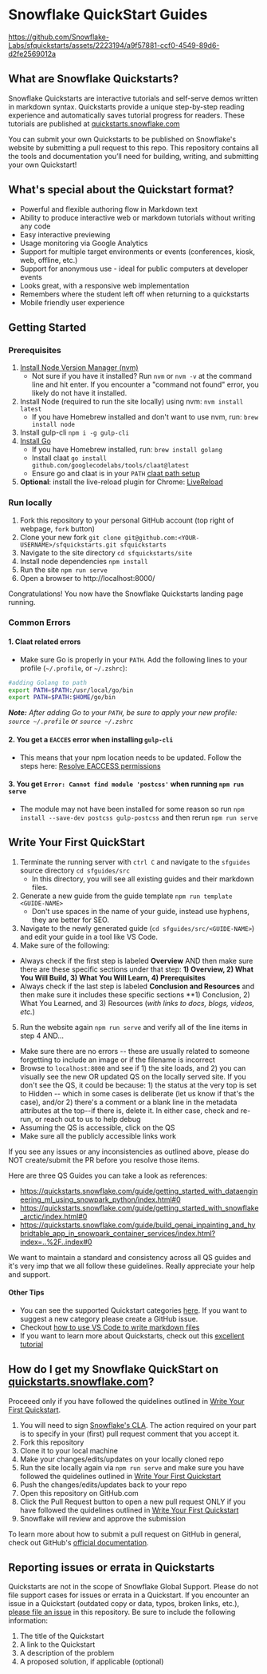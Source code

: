 # Snowflake QuickStart Guides

https://github.com/Snowflake-Labs/sfquickstarts/assets/2223194/a9f57881-ccf0-4549-89d6-d2fe2569012a

## What are Snowflake Quickstarts?
Snowflake Quickstarts are interactive tutorials and self-serve demos written in markdown syntax. Quickstarts provide a unique step-by-step reading experience and automatically saves tutorial progress for readers. These tutorials are published at [quickstarts.snowflake.com](https://guides.snowflake.com/)

You can submit your own Quickstarts to be published on Snowflake's website by submitting a pull request to this repo. This repository contains all the tools and documentation you’ll need for building, writing, and submitting your own Quickstart!


## What's special about the Quickstart format?

* Powerful and flexible authoring flow in Markdown text
* Ability to produce interactive web or markdown tutorials without writing any code
* Easy interactive previewing
* Usage monitoring via Google Analytics
* Support for multiple target environments or events (conferences, kiosk, web, offline, etc.)
* Support for anonymous use - ideal for public computers at developer events
* Looks great, with a responsive web implementation
* Remembers where the student left off when returning to a quickstarts
* Mobile friendly user experience

## Getting Started

### Prerequisites

  1. [Install Node Version Manager (nvm)](https://github.com/nvm-sh/nvm#installing-and-updating)
     - Not sure if you have it installed? Run `nvm` or `nvm -v` at the command line and hit enter. If you encounter a "command not found" error, you likely do not have it installed.
  2. Install Node (required to run the site locally) using nvm: `nvm install latest`
     - If you have Homebrew installed and don't want to use nvm, run: `brew install node`
  3. Install gulp-cli `npm i -g gulp-cli`
  4. [Install Go](https://golang.org/doc/install)
     - If you have Homebrew installed, run: `brew install golang`
     - Install claat `go install github.com/googlecodelabs/tools/claat@latest`
     - Ensure go and claat is in your `PATH` [claat path setup](#claat-related-errors)
  5. **Optional**: install the live-reload plugin for Chrome: [LiveReload](https://chrome.google.com/webstore/detail/livereload/jnihajbhpnppcggbcgedagnkighmdlei)

### Run locally

  1. Fork this repository to your personal GitHub account (top right of webpage, `fork` button)
  2. Clone your new fork `git clone git@github.com:<YOUR-USERNAME>/sfquickstarts.git sfquickstarts`
  3. Navigate to the site directory `cd sfquickstarts/site`
  4. Install node dependencies `npm install`
  5. Run the site `npm run serve`
  6. Open a browser to http://localhost:8000/

Congratulations! You now have the Snowflake Quickstarts landing page running.

### Common Errors

#### 1. Claat related errors
   - Make sure Go is properly in your `PATH`. Add the following lines to your profile (`~/.profile`, or `~/.zshrc`):
````bash
#adding Golang to path
export PATH=$PATH:/usr/local/go/bin
export PATH=$PATH:$HOME/go/bin
````
  ***Note:** After adding Go to your `PATH`, be sure to apply your new profile: `source ~/.profile` or `source ~/.zshrc`*

#### 2. You get a `EACCES` error when installing `gulp-cli`
   - This means that your npm location needs to be updated. Follow the steps here: [Resolve EACCESS permissions](https://docs.npmjs.com/resolving-eacces-permissions-errors-when-installing-packages-globally#manually-change-npms-default-directory)

#### 3. You get `Error: Cannot find module 'postcss'` when running `npm run serve` 
   - The module may not have been installed for some reason so run `npm install --save-dev postcss gulp-postcss` and then rerun `npm run serve` 

## Write Your First QuickStart

  1. Terminate the running server with `ctrl C` and navigate to the `sfguides` source directory `cd sfguides/src`
     - In this directory, you will see all existing guides and their markdown files.
  2. Generate a new guide from the guide template `npm run template <GUIDE-NAME>` 
      - Don't use spaces in the name of your guide, instead use hyphens, they are better for SEO.
  3. Navigate to the newly generated guide (`cd sfguides/src/<GUIDE-NAME>`) and edit your guide in a tool like VS Code.
  4. Make sure of the following:
   - Always check if the first step is labeled **Overview** AND then make sure there are these specific sections under that step: **1) Overview, 2) What You Will Build, 3) What You Will Learn, 4) Prerequisites**
   - Always check if the last step is labeled **Conclusion and Resources** and then make sure it includes these specific sections **1) Conclusion, 2) What You Learned, and 3) Resources (*with links to docs, blogs, videos, etc.*)
   5. Run the website again `npm run serve` and verify all of the line items in step 4 AND...
   - Make sure there are no errors -- these are usually related to someone forgetting to include an image or if the filename is incorrect
   - Browse to `localhost:8000` and see if 1) the site loads, and 2) you can visually see the new OR updated QS on the locally served site. If you don't see the QS, it could be because: 1) the status at the very top is set to Hidden -- which in some cases is deliberate (let us know if that's the case), and/or 2) there's a comment or a blank line in the metadata attributes at the top--if there is, delete it. In either case, check and re-run, or reach out to us to help debug
   - Assuming the QS is accessible, click on the QS
   - Make sure all the publicly accessible links work

If you see any issues or any inconsistencies as outlined above, please do NOT create/submit the PR before you resolve those items.

Here are three QS Guides you can take a look as references:

- https://quickstarts.snowflake.com/guide/getting_started_with_dataengineering_ml_using_snowpark_python/index.html#0
- https://quickstarts.snowflake.com/guide/getting_started_with_snowflake_arctic/index.html#0
- https://quickstarts.snowflake.com/guide/build_genai_inpainting_and_hybridtable_app_in_snowpark_container_services/index.html?index=..%2F..index#0

We want to maintain a standard and consistency across all QS guides and it's very imp that we all follow these guidelines. Really appreciate your help and support. 

#### Other Tips

- You can see the supported Quickstart categories [here](site/app/styles/_overrides.scss). If you want to suggest a new category please create a GitHub issue.
- Checkout [how to use VS Code to write markdown files](https://code.visualstudio.com/docs/languages/markdown)
- If you want to learn more about Quickstarts, check out this [excellent tutorial](https://medium.com/@zarinlo/publish-technical-tutorials-in-google-codelab-format-b07ef76972cd)


## How do I get my Snowflake QuickStart on [quickstarts.snowflake.com](https://quickstarts.snowflake.com)?

Proceeed only if you have followed the quidelines outlined in [Write Your First Quickstart](#write-your-first-quickstart).

1. You will need to sign [Snowflake's CLA](https://github.com/snowflakedb/CLA). The action required on your part is to specify in your (first) pull request comment that you accept it. 
2. Fork this repository
3. Clone it to your local machine
4. Make your changes/edits/updates on your locally cloned repo
5. Run the site locally again via `npm run serve` and make sure you have followed the quidelines outlined in [Write Your First Quickstart](#write-your-first-quickstart)
6. Push the changes/edits/updates back to your repo
7. Open this repository on GitHub.com
8. Click the Pull Request button to open a new pull request ONLY if you have followed the quidelines outlined in [Write Your First Quickstart](#write-your-first-quickstart)
9. Snowflake will review and approve the submission

To learn more about how to submit a pull request on GitHub in general, check out GitHub's [official documentation](https://docs.github.com/en/free-pro-team@latest/github/collaborating-with-issues-and-pull-requests/creating-a-pull-request-from-a-fork).

## Reporting issues or errata in Quickstarts

Quickstarts are not in the scope of Snowflake Global Support. Please do not file support cases for issues or errata in a Quickstart. If you encounter an issue in a Quickstart (outdated copy or data, typos, broken links, etc.), [please file an issue](https://github.com/Snowflake-Labs/sfquickstarts/issues/new/choose) in this repository. Be sure to include the following information:

1. The title of the Quickstart
2. A link to the Quickstart
3. A description of the problem
4. A proposed solution, if applicable (optional)
